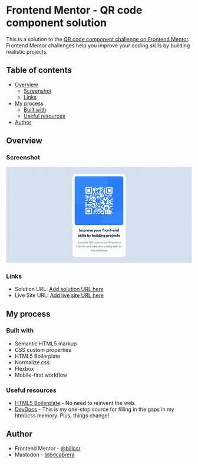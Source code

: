 # Frontend Mentor - QR code component solution

This is a solution to the [QR code component challenge on Frontend Mentor](https://www.frontendmentor.io/challenges/qr-code-component-iux_sIO_H). Frontend Mentor challenges help you improve your coding skills by building realistic projects. 

## Table of contents

- [Overview](#overview)
  - [Screenshot](#screenshot)
  - [Links](#links)
- [My process](#my-process)
  - [Built with](#built-with)
  - [Useful resources](#useful-resources)
- [Author](#author)

## Overview

### Screenshot

![](images/qr-code-screenshot.jpg)

### Links

- Solution URL: [Add solution URL here](https://your-solution-url.com)
- Live Site URL: [Add live site URL here](https://your-live-site-url.com)

## My process

### Built with

- Semantic HTML5 markup
- CSS custom properties
- HTML5 Boilerplate
- Normalize.css
- Flexbox
- Mobile-first workflow

### Useful resources

- [HTML5 Boilerplate](https://github.com/h5bp/html5-boilerplate) - No need to reinvent the web.
- [DevDocs](https://devdocs.io) - This is my one-stop source for filling in the gaps in my html/css memory. Plus, things change!

## Author

- Frontend Mentor - [@billccr](https://www.frontendmentor.io/profile/billccr)
- Mastodon - [@bdcabrera](https://masto.ai/@bdcabrera)

